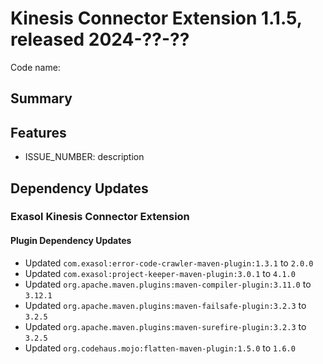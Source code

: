 # Kinesis Connector Extension 1.1.5, released 2024-??-??

Code name:

## Summary

## Features

* ISSUE_NUMBER: description

## Dependency Updates

### Exasol Kinesis Connector Extension

#### Plugin Dependency Updates

* Updated `com.exasol:error-code-crawler-maven-plugin:1.3.1` to `2.0.0`
* Updated `com.exasol:project-keeper-maven-plugin:3.0.1` to `4.1.0`
* Updated `org.apache.maven.plugins:maven-compiler-plugin:3.11.0` to `3.12.1`
* Updated `org.apache.maven.plugins:maven-failsafe-plugin:3.2.3` to `3.2.5`
* Updated `org.apache.maven.plugins:maven-surefire-plugin:3.2.3` to `3.2.5`
* Updated `org.codehaus.mojo:flatten-maven-plugin:1.5.0` to `1.6.0`
